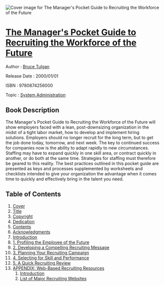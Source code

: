 ![Cover image for The Manager&#39;s Pocket Guide to Recruiting the Workforce of the Future](https://imgdetail.ebookreading.net/cover/cover/system_admin/EB9780874256000.jpg)

[The Manager&#39;s Pocket Guide to Recruiting the Workforce of the Future](https://ebookreading.net/view/book/The+Manager%26%2339%3Bs+Pocket+Guide+to+Recruiting+the+Workforce+of+the+Future-EB9780874256000_1.html "The Manager&#39;s Pocket Guide to Recruiting the Workforce of the Future")
====================================================================================================================

Author : [Bruce Tulgan](https://ebookreading.net/search/author/Bruce+Tulgan)

Release Date : 2000/01/01

ISBN : 9780874256000

Topic : [System Administration](https://ebookreading.net/search/category/system-administration)

Book Description
-----------------

The Manager's Pocket Guide to Recruiting the Workforce of the Future will show employers faced with a lean, post-downsizing organization in the midst of a tight labor market, how to develop and implement hiring solutions. Employers should no longer recruit for the long term, but to get the job done today, tomorrow, and next week. The key to continued success for companies now is the ability to adapt rapidly to new circumstances. Staffing may have to expand quickly in one skill area, or contract quickly in another, or do both at the same time. Strategies for staffing must therefore be geared to this reality. The best practices outlined in this pocket guide are presented as keys and processes supplemented by worksheets and checklists intended to give your organization the advantage when it comes time to quickly and effectively bring in the talent you need.
              
Table of Contents
-----------------

1. [Cover](https://ebookreading.net/view/book/The+Manager%26%2339%3Bs+Pocket+Guide+to+Recruiting+the+Workforce+of+the+Future-EB9780874256000_1.html)
1. [Title](https://ebookreading.net/view/book/The+Manager%26%2339%3Bs+Pocket+Guide+to+Recruiting+the+Workforce+of+the+Future-EB9780874256000_2.html)
1. [Copyright](https://ebookreading.net/view/book/The+Manager%26%2339%3Bs+Pocket+Guide+to+Recruiting+the+Workforce+of+the+Future-EB9780874256000_3.html)
1. [Dedication](https://ebookreading.net/view/book/The+Manager%26%2339%3Bs+Pocket+Guide+to+Recruiting+the+Workforce+of+the+Future-EB9780874256000_4.html)
1. [Contents](https://ebookreading.net/view/book/The+Manager%26%2339%3Bs+Pocket+Guide+to+Recruiting+the+Workforce+of+the+Future-EB9780874256000_5.html)
1. [Acknowledgments](https://ebookreading.net/view/book/The+Manager%26%2339%3Bs+Pocket+Guide+to+Recruiting+the+Workforce+of+the+Future-EB9780874256000_6.html#rack)
1. [Introduction](https://ebookreading.net/view/book/The+Manager%26%2339%3Bs+Pocket+Guide+to+Recruiting+the+Workforce+of+the+Future-EB9780874256000_7.html#rint)
1. [1. Profiling the Employee of the Future](https://ebookreading.net/view/book/The+Manager%26%2339%3Bs+Pocket+Guide+to+Recruiting+the+Workforce+of+the+Future-EB9780874256000_8.html#rch1)
1. [2. Developing a Compelling Recruiting Message](https://ebookreading.net/view/book/The+Manager%26%2339%3Bs+Pocket+Guide+to+Recruiting+the+Workforce+of+the+Future-EB9780874256000_9.html#rch2)
1. [3. Planning Your Recruiting Campaign](https://ebookreading.net/view/book/The+Manager%26%2339%3Bs+Pocket+Guide+to+Recruiting+the+Workforce+of+the+Future-EB9780874256000_10.html#rch3)
1. [4. Selecting for Skill and Performance](https://ebookreading.net/view/book/The+Manager%26%2339%3Bs+Pocket+Guide+to+Recruiting+the+Workforce+of+the+Future-EB9780874256000_11.html#rch4)
1. [5. A Quick Recruiting Review](https://ebookreading.net/view/book/The+Manager%26%2339%3Bs+Pocket+Guide+to+Recruiting+the+Workforce+of+the+Future-EB9780874256000_12.html#rch5)
1. [APPENDIX: Web-Based Recruiting Resources](https://ebookreading.net/view/book/The+Manager%26%2339%3Bs+Pocket+Guide+to+Recruiting+the+Workforce+of+the+Future-EB9780874256000_13.html#rapp)
    1. [Introduction](https://ebookreading.net/view/book/The+Manager%26%2339%3Bs+Pocket+Guide+to+Recruiting+the+Workforce+of+the+Future-EB9780874256000_14.html#rapp1)
    1. [List of Major Recruiting Websites](https://ebookreading.net/view/book/The+Manager%26%2339%3Bs+Pocket+Guide+to+Recruiting+the+Workforce+of+the+Future-EB9780874256000_15.html#rapp2)
